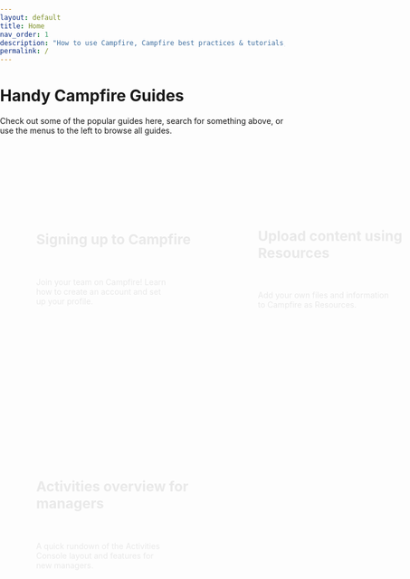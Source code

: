 ```yaml
---
layout: default
title: Home
nav_order: 1
description: "How to use Campfire, Campfire best practices & tutorials, volunteer management tips | Product guide."
permalink: /
---
```


# Handy Campfire Guides

Check out some of the popular guides here, search for something above, or use the menus to the left to browse all guides.

<style>
  body {
    width: 100%;
    height: 100%;
    margin: 0;
    padding: 0;
    font-family: -apple-system, BlinkMacSystemFont, "Segoe UI", Roboto,
      "Helvetica Neue", Arial, sans-serif, "Apple Color Emoji",
      "Segoe UI Emoji", "Segoe UI Symbol";
  }
  #cfg-main {
    margin: 0 auto;
    padding: 32px;
    display: grid;
    grid-gap: 32px;
  }
  .cfg-card:nth-child(1) {
    background-image: url(./assets/images/sail1.png);
    background-position: bottom;
  }
  .cfg-card:nth-child(2) {
    background-image: url(./assets/images/sail2.png);
    background-position: top;
  }
  .cfg-card:nth-child(3) {
    background-image: url(./assets/images/sail3.png);
    background-position: bottom;
  }
  .cfg-card:nth-child(4) {
    background-image: url(./assets/images/sail4.png);
    background-position: bottom;
  }
  .cfg-card {
    box-sizing: border-box;
    background-size: cover;
    background-position: bottom;
    display: flex;
    justify-self: start;
    width: 100%;
    height: 420px;
    border-radius: 8px;
    color: #e9e9e9 !important;
    text-decoration: none;
  }
  .cfg-card-content {
    padding: 32px;
    display: flex;
    flex-grow: 1;
    flex-direction: column;
    justify-content: center;
  }
  .cfg-card-content p,
  h2 {
    white-space: pre-line;
    color: #e9e9e9 !important;
  }
  @media (max-width: 798px) {
    #cfg-main {
      grid-template-columns: repeat(1, 360px);
      grid-gap: 8px;
    }
    .cfg-card {
      height: auto;
    }
    .cfg-card-content {
      padding: 0;
      padding-left: 16px;
      padding-right: 16px;
    }
    .cfg-card-content h2 {
      font-size: 1.25em;
      background-color: #242424 !important;
      padding: 16px;
      border-radius: 8px;
    }
    .cfg-card-content p {
      display: none;
    }
    .cfg-hover-text {
      display: none;
    }
  }
  @media (min-width: 799px) {
    #cfg-main {
      grid-template-columns: repeat(2, 360px);
    }
    .cfg-card-content h2 {
      margin-top: -32px;
      font-size: 1.75em;
    }
    .cfg-card-content p {
      padding-right: 64px;
    }
    .cfg-card:hover {
      cursor: pointer;
      color: #ffffff !important;
      border: none;
      text-decoration: none;
      box-shadow: 0 3px 7px -2px rgba(0, 0, 0, 0.2),
        0 3px 11px -1px rgba(0, 0, 0, 0.14),
        0 1px 24px -8px rgba(0, 0, 0, 0.12);
    }
  }
  .cfg-hover-text {
    height: 25px;
    opacity: 0;
    font-weight: bold;
    transition: opacity 0.3s ease-in;
  }
  .cfg-card:hover .cfg-hover-text {
    opacity: 1;
  }
</style>
<div id="cfg-main">
  <a href="/docs/sign-up" class="cfg-card">
    <div class="cfg-card-content">
      <h2>
        Signing up to Campfire
      </h2>
      <p>
        Join your team on Campfire! Learn how to create an account and set up your profile.
      </p>
      <span class="cfg-hover-text">
        Read the guide →
      </span>
    </div>
  </a>
  <a href="/docs/managers/uploading-content-with-resources" class="cfg-card">
    <div class="cfg-card-content">
      <h2>
        Upload content using Resources
      </h2>
      <p>
        Add your own files and information to Campfire as Resources.
      </p>
      <span class="cfg-hover-text">
        Read the guide →
      </span>
    </div>
  </a>
  <a href="/docs/managers/introduction-to-activities" class="cfg-card">
    <div class="cfg-card-content">
      <h2>
        Activities overview for managers
      </h2>
      <p>
        A quick rundown of the Activities Console layout and features for new managers.
      </p>
      <span class="cfg-hover-text">
        Read the guide →
      </span>
    </div>
  </a>
</div>
